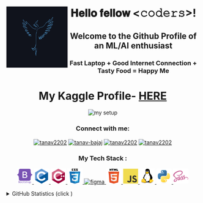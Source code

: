 <div>
 <a href="https://tanav2202.github.io/" target=_blank > <img align="left" src="./Assets/TanavLogoDark.jpeg" alt="My Logo" width="160" height="160"></a>
<h1 align="center">𝐇𝐞𝐥𝐥𝐨 𝐟𝐞𝐥𝐥𝐨𝐰 <𝚌𝚘𝚍𝚎𝚛𝚜>! </h1>
<!--    <h3>👈 My Logo </h3> -->
 </div>

<!-- 
 <h1 align="center" >About Me</h1> -->
<!--    <h2 align="center">I am Tanav , a Student at IIIT Bhopal & IITM BSc with a love for tech</h2> -->
<h2  align="center" >Welcome to the Github Profile of an ML/AI enthusiast</h2>
<h3 align="center"> Fast Laptop + Good Internet Connection + Tasty Food = Happy Me </h3>
<h1 align="center">My Kaggle Profile-  <a href="https://www.kaggle.com/tanavbajaj" target=_blank>HERE</a></h1>
<!--  <h2 align="center" > My Laptop looks like this </h2> -->
<p align="center">
  <img src="https://cureya.in/internship/wp-content/uploads/2021/03/istockphoto-966248982-612x612-1.jpg" alt="my setup"></center>
</p>

<h3 align="center">Connect with me:</h3>
<p align="center">
<a href="https://twitter.com/tanav2202" target="blank"><img align="center" src="https://raw.githubusercontent.com/rahuldkjain/github-profile-readme-generator/master/src/images/icons/Social/twitter.svg" alt="tanav2202" height="50" width="60" /></a>
<a href="https://linkedin.com/in/tanav-bajaj" target="blank"><img align="center" src="https://raw.githubusercontent.com/rahuldkjain/github-profile-readme-generator/master/src/images/icons/Social/linked-in-alt.svg" alt="tanav-bajaj" height="50" width="60" /></a>
<a href="https://instagram.com/tanav_2202_" target="blank"><img align="center" src="https://raw.githubusercontent.com/rahuldkjain/github-profile-readme-generator/master/src/images/icons/Social/instagram.svg" alt="tanav2202" height="50" width="60" /></a>
 <a href="https://www.youtube.com/channel/UCqZrhUq6F3r7sNyYr2knAqQ" target="blank"><img align="center" src="https://raw.githubusercontent.com/rahuldkjain/github-profile-readme-generator/master/src/images/icons/Social/youtube.svg" alt="tanav2202" height="50" width="60" /></a>
</p>

<h3 align="center">My Tech Stack :</h3>
<p align="center"> <a href="https://getbootstrap.com" target="_blank"> <img src="https://raw.githubusercontent.com/devicons/devicon/master/icons/bootstrap/bootstrap-plain-wordmark.svg" alt="bootstrap" width="40" height="40"/> </a> <a href="https://www.cprogramming.com/" target="_blank"> <img src="https://raw.githubusercontent.com/devicons/devicon/master/icons/c/c-original.svg" alt="c" width="40" height="40"/> </a> <a href="https://www.w3schools.com/cpp/" target="_blank"> <img src="https://raw.githubusercontent.com/devicons/devicon/master/icons/cplusplus/cplusplus-original.svg" alt="cplusplus" width="40" height="40"/> </a> <a href="https://www.w3schools.com/css/" target="_blank"> <img src="https://raw.githubusercontent.com/devicons/devicon/master/icons/css3/css3-original-wordmark.svg" alt="css3" width="40" height="40"/> </a> <a href="https://www.figma.com/" target="_blank"> <img src="https://www.vectorlogo.zone/logos/figma/figma-icon.svg" alt="figma" width="40" height="40"/> </a><a href="https://www.w3.org/html/" target="_blank"> <img src="https://raw.githubusercontent.com/devicons/devicon/master/icons/html5/html5-original-wordmark.svg" alt="html5" width="40" height="40"/> </a> <a href="https://developer.mozilla.org/en-US/docs/Web/JavaScript" target="_blank"> <img src="https://raw.githubusercontent.com/devicons/devicon/master/icons/javascript/javascript-original.svg" alt="javascript" width="40" height="40"/> </a> <a href="https://www.linux.org/" target="_blank"> <img src="https://raw.githubusercontent.com/devicons/devicon/master/icons/linux/linux-original.svg" alt="linux" width="40" height="40"/> </a> <a href="https://www.python.org" target="_blank"> <img src="https://raw.githubusercontent.com/devicons/devicon/master/icons/python/python-original.svg" alt="python" width="40" height="40"/> </a> <a href="https://sass-lang.com" target="_blank"> <img src="https://raw.githubusercontent.com/devicons/devicon/master/icons/sass/sass-original.svg" alt="sass" width="40" height="40"/> </a> </p>

<details>

  <summary>GitHub Statistics (click )</summary>
  
<p align="center" ><img align="center" src="https://github-readme-stats.vercel.app/api/top-langs?username=tanav2202&show_icons=true&locale=en&layout=compact&theme=radical" alt="tanav2202" /> </p>

<p align="center">
  <img src="https://github.com/tanav2202/tanav2202/blob/output/github-contribution-grid-snake.svg" alt="snake"></center>
</p>

<p align="center" >
<img  src="https://activity-graph.herokuapp.com/graph?username=tanav2202&bg_color=011627&color=e4e2e2&line=fafafa&point=f4f2f2&area=true&hide_border=true" height='300px' alt="tanav2202" />
</p>

</details>
